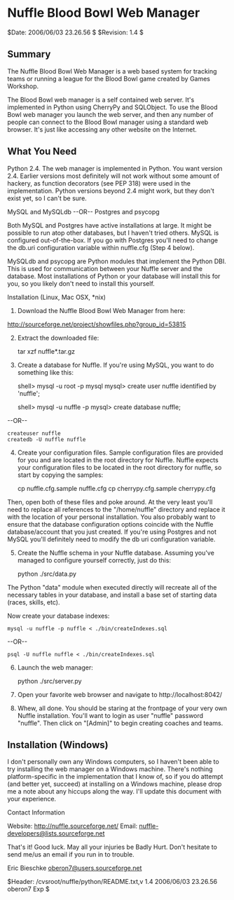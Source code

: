 # Nuffle Blood Bowl Web Manager

$Date: 2006/06/03 23.26.56 $
$Revision: 1.4 $

## Summary

The Nuffle Blood Bowl Web Manager is a web based system for tracking
teams or running a league for the Blood Bowl game created by Games
Workshop.

The Blood Bowl web manager is a self contained web server. It's
implemented in Python using CherryPy and SQLObject. To use the Blood
Bowl web manager you launch the web server, and then any number of
people can connect to the Blood Bowl manager using a standard web
browser. It's just like accessing any other website on the Internet.

## What You Need

Python 2.4. The web manager is implemented in Python. You want
version 2.4. Earlier versions most definitely will not work without
some amount of hackery, as function decorators (see PEP 318) were
used in the implementation. Python versions beyond 2.4 might work,
but they don't exist yet, so I can't be sure.

MySQL and MySQLdb --OR-- Postgres and psycopg

Both MySQL and Postgres have active installations at large. It might be
possible to run atop other databases, but I haven't tried others. MySQL
is configured out-of-the-box. If you go with Postgres you'll need to
change the db.uri configuration variable within nuffle.cfg (Step 4 below).

MySQLdb and psycopg are Python modules that implement the Python
DBI. This is used for communication between your Nuffle server and the
database. Most installations of Python or your database will install
this for you, so you likely don't need to install this yourself.


Installation (Linux, Mac OSX, *nix)


1. Download the Nuffle Blood Bowl Web Manager from here:

  http://sourceforge.net/project/showfiles.php?group_id=53815


2. Extract the downloaded file:

    tar xzf nuffle*.tar.gz


3. Create a database for Nuffle. If you're using MySQL, you
want to do something like this:

    shell> mysql -u root -p mysql
    mysql> create user nuffle identified by 'nuffle';

    shell> mysql -u nuffle -p
    mysql> create database nuffle;

--OR--

    createuser nuffle
    createdb -U nuffle nuffle


4. Create your configuration files. Sample configuration files
are provided for you and are located in the root directory for
Nuffle.  Nuffle expects your configuration files to be located in
the root directory for nuffle, so start by copying the samples:

    cp nuffle.cfg.sample nuffle.cfg
    cp cherrypy.cfg.sample cherrypy.cfg

Then, open both of these files and poke around. At the very least you'll
need to replace all references to the "/home/nuffle" directory and replace
it with the location of your personal installation. You also probably want
to ensure that the database configuration options coincide with the Nuffle
database/account that you just created. If you're using Postgres and not
MySQL you'll definitely need to modify the db uri configuration variable.


5. Create the Nuffle schema in your Nuffle database. Assuming
you've managed to configure yourself correctly, just do this:

    python ./src/data.py

The Python "data" module when executed directly will recreate all
of the necessary tables in your database, and install a base set
of starting data (races, skills, etc).

Now create your database indexes:

    mysql -u nuffle -p nuffle < ./bin/createIndexes.sql

--OR--

    psql -U nuffle nuffle < ./bin/createIndexes.sql


6. Launch the web manager:

    python ./src/server.py


7. Open your favorite web browser and navigate to http://localhost:8042/

8. Whew, all done. You should be staring at the frontpage of
your very own Nuffle installation. You'll want to login as user
"nuffle" password "nuffle". Then click on "[Admin]" to begin creating
coaches and teams.

## Installation (Windows)

I don't personally own any Windows computers, so I haven't been able to
try installing the web manager on a Windows machine. There's nothing
platform-specific in the implementation that I know of, so if you do
attempt (and better yet, succeed) at installing on a Windows machine,
please drop me a note about any hiccups along the way.  I'll update this
document with your experience.

Contact Information

Website: http://nuffle.sourceforge.net/
Email: nuffle-developers@lists.sourceforge.net

That's it! Good luck. May all your injuries be Badly Hurt. Don't
hesitate to send me/us an email if you run in to trouble.

Eric Bieschke
oberon7@users.sourceforge.net

$Header: /cvsroot/nuffle/python/README.txt,v 1.4 2006/06/03 23.26.56 oberon7 Exp $

